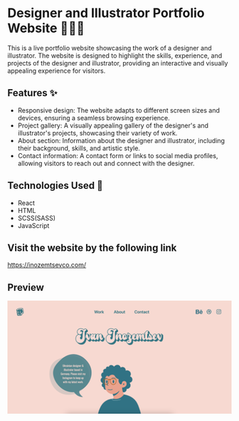 # Designer and Illustrator Portfolio Website 👨🏻‍💻

This is a live portfolio website showcasing the work of a designer and illustrator. The website is designed to highlight the skills, experience, and projects of the designer and illustrator, providing an interactive and visually appealing experience for visitors.

## Features ✨

- Responsive design: The website adapts to different screen sizes and devices, ensuring a seamless browsing experience.
- Project gallery: A visually appealing gallery of the designer's and illustrator's projects, showcasing their variety of work.
- About section: Information about the designer and illustrator, including their background, skills, and artistic style.
- Contact information: A contact form or links to social media profiles, allowing visitors to reach out and connect with the designer.

## Technologies Used 🚀

- React
- HTML
- SCSS(SASS)
- JavaScript

## Visit the website by the following link 

https://inozemtsevco.com/

## Preview

![Preview](./public/images/demo.png)

